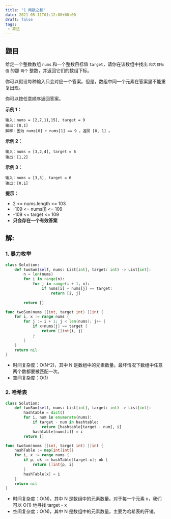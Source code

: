 ```yaml
---
title: "1 两数之和"
date: 2021-05-11T01:12:08+08:00
draft: false
tags:
 - 算法
---
```


## 题目
给定一个整数数组 `nums` 和一个整数目标值 `target`，请你在该数组中找出 `和为目标值` 的那 `两个` 整数，并返回它们的数组下标。

你可以假设每种输入只会对应一个答案。但是，数组中同一个元素在答案里不能重复出现。

你可以按任意顺序返回答案。

**示例 1：**
```
输入：nums = [2,7,11,15], target = 9
输出：[0,1]
解释：因为 nums[0] + nums[1] == 9 ，返回 [0, 1] 。
```
**示例 2：**

```
输入：nums = [3,2,4], target = 6
输出：[1,2]
```
**示例 3：**

```
输入：nums = [3,3], target = 6
输出：[0,1]
```
**提示：**
- 2 <= nums.length <= 103
- -109 <= nums[i] <= 109
- -109 <= target <= 109
- **只会存在一个有效答案**

## 解:
### 1. 暴力枚举

```python
class Solution:
    def twoSum(self, nums: List[int], target: int) -> List[int]:
        n = len(nums)
        for i in range(n):
            for j in range(i + 1, n):
                if nums[i] + nums[j] == target:
                    return [i, j]
        
        return []
```
```go
func twoSum(nums []int, target int) []int {
    for i, x := range nums {
        for j := i + 1; j < len(nums); j++ {
            if x+nums[j] == target {
                return []int{i, j}
            }
        }
    }
    return nil
}
```
- 时间复杂度：O(N^2)，其中 N 是数组中的元素数量。最坏情况下数组中任意两个数都要被匹配一次。
- 空间复杂度：O(1)

### 2. 哈希表
```python
class Solution:
    def twoSum(self, nums: List[int], target: int) -> List[int]:
        hashtable = dict()
        for i, num in enumerate(nums):
            if target - num in hashtable:
                return [hashtable[target - num], i]
            hashtable[nums[i]] = i
        return []
```
```go
func twoSum(nums []int, target int) []int {
    hashTable := map[int]int{}
    for i, x := range nums {
        if p, ok := hashTable[target-x]; ok {
            return []int{p, i}
        }
        hashTable[x] = i
    }
    return nil
}
```
- 时间复杂度：O(N)，其中 N 是数组中的元素数量。对于每一个元素 x，我们可以 O(1) 地寻找 target - x
- 空间复杂度：O(N)，其中 N 是数组中的元素数量。主要为哈希表的开销。